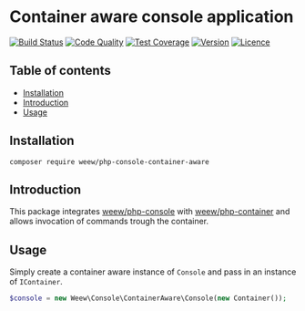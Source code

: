 # Container aware console application

[![Build Status](https://img.shields.io/travis/weew/php-console-container-aware.svg)](https://travis-ci.org/weew/php-console-container-aware)
[![Code Quality](https://img.shields.io/scrutinizer/g/weew/php-console-container-aware.svg)](https://scrutinizer-ci.com/g/weew/php-console-container-aware)
[![Test Coverage](https://img.shields.io/coveralls/weew/php-console-container-aware.svg)](https://coveralls.io/github/weew/php-console-container-aware)
[![Version](https://img.shields.io/packagist/v/weew/php-console-container-aware.svg)](https://packagist.org/packages/weew/php-console-container-aware)
[![Licence](https://img.shields.io/packagist/l/weew/php-console-container-aware.svg)](https://packagist.org/packages/weew/php-console-container-aware)

## Table of contents

- [Installation](#installation)
- [Introduction](#introduction)
- [Usage](#usage)

## Installation

`composer require weew/php-console-container-aware`

## Introduction

This package integrates [weew/php-console](https://github.com/weew/php-console) with [weew/php-container](https://github.com/weew/php-container) and allows invocation of commands trough the container.

## Usage

Simply create a container aware instance of `Console` and pass in an instance of `IContainer`.

```php
$console = new Weew\Console\ContainerAware\Console(new Container());
```
